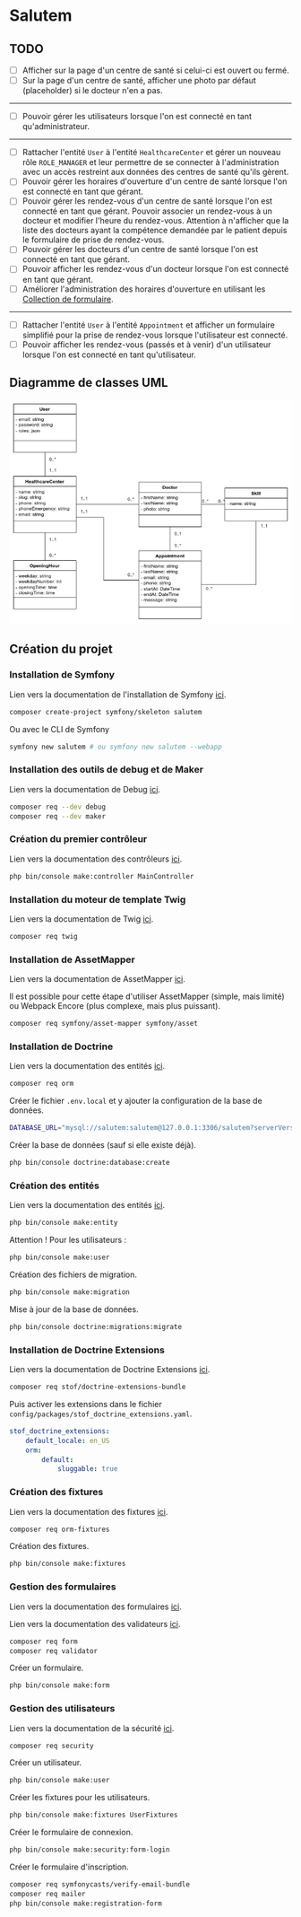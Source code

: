 # Salutem

## TODO

- [ ] Afficher sur la page d'un centre de santé si celui-ci est ouvert ou fermé.
- [ ] Sur la page d'un centre de santé, afficher une photo par défaut (placeholder) si le docteur n'en a pas.
___
- [ ] Pouvoir gérer les utilisateurs lorsque l'on est connecté en tant qu'administrateur.
___
- [ ] Rattacher l'entité `User` à l'entité `HealthcareCenter` et gérer un nouveau rôle `ROLE_MANAGER` et leur permettre de se connecter à l'administration avec un accès restreint aux données des centres de santé qu'ils gèrent.
- [ ] Pouvoir gérer les horaires d'ouverture d'un centre de santé lorsque l'on est connecté en tant que gérant.
- [ ] Pouvoir gérer les rendez-vous d'un centre de santé lorsque l'on est connecté en tant que gérant.
Pouvoir associer un rendez-vous à un docteur et modifier l'heure du rendez-vous. Attention à n'afficher
que la liste des docteurs ayant la compétence demandée par le patient depuis le formulaire de prise de rendez-vous.
- [ ] Pouvoir gérer les docteurs d'un centre de santé lorsque l'on est connecté en tant que gérant.
- [ ] Pouvoir afficher les rendez-vous d'un docteur lorsque l'on est connecté en tant que gérant.
- [ ] Améliorer l'administration des horaires d'ouverture en utilisant les [Collection de formulaire](https://symfony.com/doc/current/form/form_collections.html).
___
- [ ] Rattacher l'entité `User` à l'entité `Appointment` et afficher un formulaire simplifié pour la prise de rendez-vous lorsque l'utilisateur est connecté.
- [ ] Pouvoir afficher les rendez-vous (passés et à venir) d'un utilisateur lorsque l'on est connecté en tant qu'utilisateur.

## Diagramme de classes UML

![Diagramme de classes UML](./salutem-uml.png)

## Création du projet

### Installation de Symfony

Lien vers la documentation de l'installation de Symfony
[ici](https://symfony.com/doc/current/setup.html).

```bash
composer create-project symfony/skeleton salutem
```

Ou avec le CLI de Symfony

```bash
symfony new salutem # ou symfony new salutem --webapp
```

### Installation des outils de debug et de Maker

Lien vers la documentation de Debug
[ici](https://symfony.com/doc/current/components/var_dumper.html).

```bash
composer req --dev debug
composer req --dev maker
```

### Création du premier contrôleur

Lien vers la documentation des contrôleurs
[ici](https://symfony.com/doc/current/controller.html).

```bash
php bin/console make:controller MainController
```

### Installation du moteur de template Twig

Lien vers la documentation de Twig
[ici](https://symfony.com/doc/current/templates.html).

```bash
composer req twig
```

### Installation de AssetMapper

Lien vers la documentation de AssetMapper
[ici](https://symfony.com/doc/current/frontend/asset_mapper.html).

Il est possible pour cette étape d'utiliser
AssetMapper (simple, mais limité) ou
Webpack Encore (plus complexe, mais plus puissant).

```bash
composer req symfony/asset-mapper symfony/asset
```

### Installation de Doctrine

Lien vers la documentation des entités
[ici](https://symfony.com/doc/current/doctrine.html).

```bash
composer req orm
```

Créer le fichier `.env.local` et y ajouter la configuration de la base de données.

```bash
DATABASE_URL="mysql://salutem:salutem@127.0.0.1:3306/salutem?serverVersion=5.7&charset=utf8mb4"
```

Créer la base de données (sauf si elle existe déjà).

```bash
php bin/console doctrine:database:create
```

### Création des entités

Lien vers la documentation des entités
[ici](https://symfony.com/doc/current/doctrine.html).

```bash
php bin/console make:entity
```

Attention ! Pour les utilisateurs :

```bash
php bin/console make:user
```

Création des fichiers de migration.

```bash
php bin/console make:migration
```

Mise à jour de la base de données.

```bash
php bin/console doctrine:migrations:migrate
```

### Installation de Doctrine Extensions

Lien vers la documentation de Doctrine Extensions
[ici](https://symfony.com/bundles/StofDoctrineExtensionsBundle/current/index.html).

```bash
composer req stof/doctrine-extensions-bundle
```

Puis activer les extensions dans le fichier `config/packages/stof_doctrine_extensions.yaml`.

```yaml
stof_doctrine_extensions:
    default_locale: en_US
    orm:
        default:
            sluggable: true
```

### Création des fixtures

Lien vers la documentation des fixtures
[ici](https://symfony.com/doc/current/bundles/DoctrineFixturesBundle/index.html).

```bash
composer req orm-fixtures
```

Création des fixtures.

```bash
php bin/console make:fixtures
```

### Gestion des formulaires

Lien vers la documentation des formulaires
[ici](https://symfony.com/doc/current/forms.html).

Lien vers la documentation des validateurs
[ici](https://symfony.com/doc/current/validation.html).

```bash
composer req form
composer req validator
```

Créer un formulaire.

```bash
php bin/console make:form
```

### Gestion des utilisateurs

Lien vers la documentation de la sécurité
[ici](https://symfony.com/doc/current/security.html).

```bash
composer req security
```

Créer un utilisateur.

```bash
php bin/console make:user
```

Créer les fixtures pour les utilisateurs.

```bash
php bin/console make:fixtures UserFixtures
```

Créer le formulaire de connexion.

```bash
php bin/console make:security:form-login
```

Créer le formulaire d'inscription.

```bash
composer req symfonycasts/verify-email-bundle
composer req mailer
php bin/console make:registration-form
```

